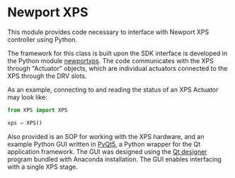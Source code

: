 # Newport XPS

This module provides code necessary to interface with Newport XPS controller using Python.

The framework for this class is built upon the SDK interface is developed in the Python module [newportxps](https://github.com/pyepics/newportxps). The code communicates with the XPS through "Actuator" objects, which are individual actuators connected to the XPS through the DRV slots.

As an example, connecting to and reading the status of an XPS Actuator may look like:
```python
from XPS import XPS

xps = XPS()
```

Also provided is an SOP for working with the XPS hardware, and an example Python GUI written in [PyQt5](https://www.riverbankcomputing.com/software/pyqt/intro), a Python wrapper for the Qt application framework. The GUI was designed using the [Qt designer](https://doc.qt.io/qt-5/qtdesigner-manual.html) program bundled with Anaconda installation. The GUI enables interfacing with a single XPS stage.
